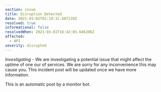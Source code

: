 ```yaml
---
section: issue
title: Disruption Detected
date: 2021-03-02T02:19:31.607139Z
resolved: true
informational: false
resolvedWhen: 2021-03-01T16:42:03.646206Z
affected:
  - API
severity: disrupted
---
```

*Investigating* - We are investigating a potential issue that might affect the uptime of one our of services. We are sorry for any inconvenience this may cause you. This incident post will be updated once we have more information.

This is an automatic post by a monitor bot.
        